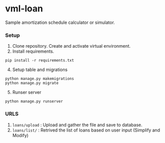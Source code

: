 # vml-loan
Sample amortization schedule calculator or simulator.

### Setup
1. Clone repository. Create and activate virtual environment.
2. Install requirements.
```
pip install -r requirements.txt
```       
4. Setup table and migrations
```
python manage.py makemigrations
python manage.py migrate
```
5. Runser server
```
python manage.py runserver
```

### URLS
1. `loans/upload` : Upload and gather the file and save to database.
2. `loans/list/` : Retrived the list of loans based on user input (Simplify and Modify)

